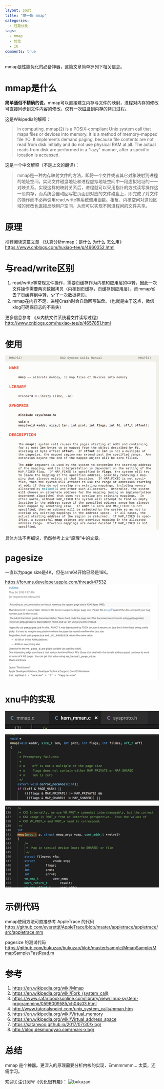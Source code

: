 ```yaml
---
layout: post
title: "瞜一眼 mmap"
categories:
  - 性能优化
tags:
  - mmap
  - 优化
  - IO
comments: true
---
```


mmap是性能优化的必备神器，这篇文章简单罗列下相关信息。


<!-- more -->


# mmap是什么

**简单通俗不精确的说**，mmap可以直接建立内存与文件的映射，进程对内存的修改可直接同步到文件内容的修改，仅有一次磁盘到内存的拷贝过程。

这是Wikipedia的解释：

> In computing, mmap(2) is a POSIX-compliant Unix system call that maps files or devices into memory. It is a method of memory-mapped file I/O. It implements demand paging, because file contents are not read from disk initially and do not use physical RAM at all. The actual reads from disk are performed in a "lazy" manner, after a specific location is accessed.

这是一个中文解释（不是上文的翻译）：

> mmap是一种内存映射文件的方法，即将一个文件或者其它对象映射到进程的地址空间，实现文件磁盘地址和进程虚拟地址空间中一段虚拟地址的一一对映关系。实现这样的映射关系后，进程就可以采用指针的方式读写操作这一段内存，而系统会自动回写脏页面到对应的文件磁盘上，即完成了对文件的操作而不必再调用read,write等系统调用函数。相反，内核空间对这段区域的修改也直接反映用户空间，从而可以实现不同进程间的文件共享。


# 原理

推荐阅读这篇文章 《认真分析mmap：是什么 为什么 怎么用》<https://www.cnblogs.com/huxiao-tee/p/4660352.html>

# 与read/write区别


1. read/write等常规文件操作，需要页缓存作为内核和应用层的中转，因此一次文件操作需要两次数据拷贝（内核到页缓存，页缓存到应用层），而mmap省去了页缓存到中转，少了一次数据拷贝。
2. mmap在内存不足、进程Crash时会自动回写磁盘。（也就是由于这点，微信xlog可确保日志的不丢失）

更多信息参考 《从内核文件系统看文件读写过程》 <http://www.cnblogs.com/huxiao-tee/p/4657851.html> 


# 使用

![](/media/15357365282625.jpg)

具体方法不再细说，仍然参考上文“原理”中的文章。


# pagesize

一直以为page size是4K，但在arm64开始已经是16K。

https://forums.developer.apple.com/thread/47532
![](/media/15352935010181.jpg)


# xnu中的实现

![](/media/15352956622141.jpg)

![](/media/15352956737167.jpg)



![](/media/15352956859720.jpg)




# 示例代码

mmap使用方法可直接参考 AppleTrace 的代码 <https://github.com/everettjf/AppleTrace/blob/master/appletrace/appletrace/src/appletrace.mm>

pagesize 的测试代码 <https://github.com/bukuzao/bukuzao/blob/master/sample/MmapSample/MmapSample/FastRead.m>



# 参考

1. https://en.wikipedia.org/wiki/Mmap
2. https://en.wikipedia.org/wiki/Fork_(system_call)
3. https://www.safaribooksonline.com/library/view/linux-system-programming/0596009585/ch04s03.html
4. http://www.tutorialspoint.com/unix_system_calls/mmap.htm
5. https://en.wikipedia.org/wiki/Virtual_memory
6. https://en.wikipedia.org/wiki/Virtual_address_space
7. https://satanwoo.github.io/2017/07/30/xlog/
8. http://blog.desmondyao.com/mars-xlog/


# 总结

mmap 是个神器。更深入的原理需要分析内核的实现，Emmmmmm... 太菜，还需学习。


欢迎关注订阅号《优化很有趣》：
![bukuzao](https://everettjf.github.io/images/fun.jpg)


